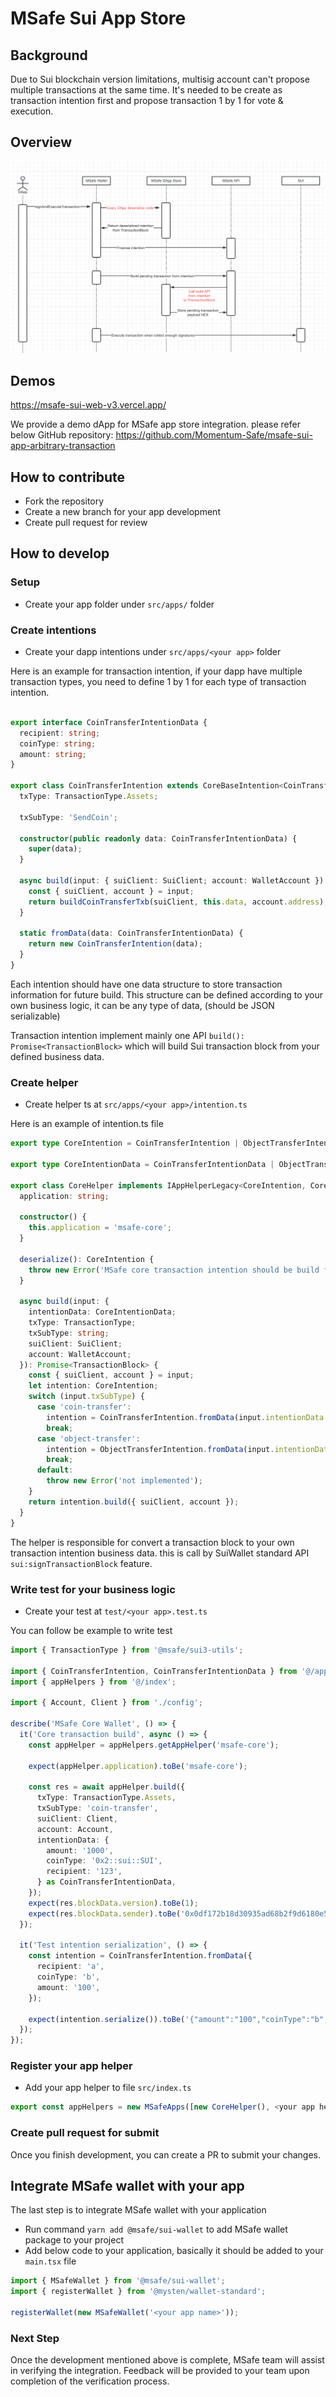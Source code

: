 # MSafe Sui App Store

## Background

Due to Sui blockchain version limitations, multisig account can't propose multiple transactions at the same time. It's needed to be create as transaction intention first and propose transaction 1 by 1 for vote & execution.

## Overview

![Overview](./diagram.png)

## Demos

https://msafe-sui-web-v3.vercel.app/

We provide a demo dApp for MSafe app store integration. please refer below GitHub repository: https://github.com/Momentum-Safe/msafe-sui-app-arbitrary-transaction

## How to contribute

- Fork the repository
- Create a new branch for your app development
- Create pull request for review

## How to develop

### Setup

- Create your app folder under `src/apps/` folder

### Create intentions

- Create your dapp intentions under `src/apps/<your app>` folder

Here is an example for transaction intention, if your dapp have multiple transaction types, you need to define 1 by 1 for each type of transaction intention.

```typescript

export interface CoinTransferIntentionData {
  recipient: string;
  coinType: string;
  amount: string;
}

export class CoinTransferIntention extends CoreBaseIntention<CoinTransferIntentionData> {
  txType: TransactionType.Assets;

  txSubType: 'SendCoin';

  constructor(public readonly data: CoinTransferIntentionData) {
    super(data);
  }

  async build(input: { suiClient: SuiClient; account: WalletAccount }): Promise<TransactionBlock> {
    const { suiClient, account } = input;
    return buildCoinTransferTxb(suiClient, this.data, account.address);
  }

  static fromData(data: CoinTransferIntentionData) {
    return new CoinTransferIntention(data);
  }
}
```

Each intention should have one data structure to store transaction information for future build.
This structure can be defined according to your own business logic, it can be any type of data, (should be JSON serializable)

Transaction intention implement mainly one API `build(): Promise<TransactionBlock>` which will build Sui transaction block from your defined business data.

### Create helper

- Create helper ts at `src/apps/<your app>/intention.ts`

Here is an example of intention.ts file

```typescript
export type CoreIntention = CoinTransferIntention | ObjectTransferIntention;

export type CoreIntentionData = CoinTransferIntentionData | ObjectTransferIntentionData;

export class CoreHelper implements IAppHelperLegacy<CoreIntention, CoreIntentionData> {
  application: string;

  constructor() {
    this.application = 'msafe-core';
  }

  deserialize(): CoreIntention {
    throw new Error('MSafe core transaction intention should be build from API');
  }

  async build(input: {
    intentionData: CoreIntentionData;
    txType: TransactionType;
    txSubType: string;
    suiClient: SuiClient;
    account: WalletAccount;
  }): Promise<TransactionBlock> {
    const { suiClient, account } = input;
    let intention: CoreIntention;
    switch (input.txSubType) {
      case 'coin-transfer':
        intention = CoinTransferIntention.fromData(input.intentionData as CoinTransferIntentionData);
        break;
      case 'object-transfer':
        intention = ObjectTransferIntention.fromData(input.intentionData as ObjectTransferIntentionData);
        break;
      default:
        throw new Error('not implemented');
    }
    return intention.build({ suiClient, account });
  }
}
```

The helper is responsible for convert a transaction block to your own transaction intention business data. this is call by SuiWallet standard API `sui:signTransactionBlock` feature.

### Write test for your business logic

- Create your test at `test/<your app>.test.ts`

You can follow be example to write test

```typescript
import { TransactionType } from '@msafe/sui3-utils';

import { CoinTransferIntention, CoinTransferIntentionData } from '@/apps/msafe-core/coin-transfer';
import { appHelpers } from '@/index';

import { Account, Client } from './config';

describe('MSafe Core Wallet', () => {
  it('Core transaction build', async () => {
    const appHelper = appHelpers.getAppHelper('msafe-core');

    expect(appHelper.application).toBe('msafe-core');

    const res = await appHelper.build({
      txType: TransactionType.Assets,
      txSubType: 'coin-transfer',
      suiClient: Client,
      account: Account,
      intentionData: {
        amount: '1000',
        coinType: '0x2::sui::SUI',
        recipient: '123',
      } as CoinTransferIntentionData,
    });
    expect(res.blockData.version).toBe(1);
    expect(res.blockData.sender).toBe('0x0df172b18d30935ad68b2f9d6180e5adcf8edfd7df874852817002e6eccada66');
  });

  it('Test intention serialization', () => {
    const intention = CoinTransferIntention.fromData({
      recipient: 'a',
      coinType: 'b',
      amount: '100',
    });

    expect(intention.serialize()).toBe('{"amount":"100","coinType":"b","recipient":"a"}');
  });
});
```

### Register your app helper

- Add your app helper to file `src/index.ts`

```typescript
export const appHelpers = new MSafeApps([new CoreHelper(), <your app helper instance here>]);
```

### Create pull request for submit

Once you finish development, you can create a PR to submit your changes.

## Integrate MSafe wallet with your app

The last step is to integrate MSafe wallet with your application

- Run command `yarn add @msafe/sui-wallet` to add MSafe wallet package to your project
- Add below code to your application, basically it should be added to your `main.tsx` file

```typescript
import { MSafeWallet } from '@msafe/sui-wallet';
import { registerWallet } from '@mysten/wallet-standard';

registerWallet(new MSafeWallet('<your app name>'));
```

### Next Step

Once the development mentioned above is complete, MSafe team will assist in verifying the integration. Feedback will be provided to your team upon completion of the verification process.
